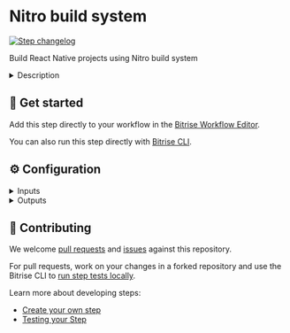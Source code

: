 # Nitro build system

[![Step changelog](https://shields.io/github/v/release/underscopeio/bitrise-step-nitro?include_prereleases&label=changelog&color=blueviolet)](https://github.com/underscopeio/bitrise-step-nitro/releases)

Build React Native projects using Nitro build system


<details>
<summary>Description</summary>

This step allows you to easily run the Nitro builder by providing input parameters in a friendly way.

</details>

## 🧩 Get started

Add this step directly to your workflow in the [Bitrise Workflow Editor](https://devcenter.bitrise.io/steps-and-workflows/steps-and-workflows-index/).

You can also run this step directly with [Bitrise CLI](https://github.com/bitrise-io/bitrise).

## ⚙️ Configuration

<details>
<summary>Inputs</summary>

| Key | Description | Flags | Default |
| --- | --- | --- | --- |
| `platform` | The target platform you want to build. | required | `ios` |
| `debug` | Enable verbose logs | required | `no` |
| `project_id` | A string to indetify the project | required | `$BITRISE_APP_URL` |
| `build_id` | A string to indetify the build number | required | `$BITRISE_BUILD_SLUG` |
| `root_directory` | The directory within your project, in which your code is located. Leave this field empty if your code is not located in a subdirectory. |  | `$NITRO_ROOT_DIRECTORY` |
| `entry_file` | The entry file for bundle generation |  | `$ENTRY_FILE` |
| `custom_ssh_key_url` | If provided will add a new key to the ssh agent. |  |  |
| `disable_auto_versioning` | This option makes nitro detect the version name and generate a new version code. |  | `no` |
| `disable_cache` | When setting this option to `yes` build cache optimizations won't be performed. |  | `no` |
| `app_label` | The application label displayed in the mobile app. Defaults to the name field of the `package.json` file. |  |  |
| `cache_provider` | Choose the provider where cache artifacts will be persisted: - `fs`: File system. - `s3`: Amazon - Simple Storage Service. - `azure`: Microsoft - Azure Blob Storage. |  | `s3` |
| `exclude_modified_files` | If you modify or delete files right after cloning your repository those changes won't impact on your build. |  | `no` |
| `env_var_lookup_keys` | A list of env variable keys to lookup in order to determine whether the build should be cached or not. |  |  |
| `cache_env_var_lookup_keys` | A list of env variable keys to lookup in order to determine whether the build should be cached or not. |  |  |
| `cache_file_lookup_paths` | A list of paths (relative to the root of the repo or absolute) to lookup in order to determine whether the build should be cached or not. |  |  |
| `experimental_metro_cache_enabled` | When enabling this the build will try to take advantage of the React Native Metro cache. |  |  |
| `android_flavor` | Flavor |  |  |
| `android_app_identifier` | App identifier |  |  |
| `android_keystore_url` | Keystore url |  | `$BITRISEIO_ANDROID_KEYSTORE_URL` |
| `android_keystore_password` | Keystore password | sensitive | `$BITRISEIO_ANDROID_KEYSTORE_PASSWORD` |
| `android_keystore_key_alias` | Keystore alias |  | `$BITRISEIO_ANDROID_KEYSTORE_ALIAS` |
| `android_keystore_key_password` | Keystore key password | sensitive | `$BITRISEIO_ANDROID_KEYSTORE_PRIVATE_KEY_PASSWORD` |
| `ios_scheme` | The name of the ios scheme |  |  |
| `ios_certificate_url` | The url to download and install the certificate |  |  |
| `ios_certificate_passphrase` | Certificate passphrase | sensitive |  |
| `ios_codesigning_identity` | Codesigning identity |  |  |
| `ios_provisioning_profile_urls` | A string containing a '\|' separated values where provisioning profiles are located e.g. url1\|url2\|url3 |  |  |
| `ios_provisioning_profile_specifier` | The name of the provisioning profile when using a single one |  |  |
| `ios_xcconfig_path` | The path relative to project root directory where the custom `.xcconfig` file is located |  |  |
| `ios_team_id` | Specify the Team ID you want to use for the Apple Developer Portal |  |  |
| `ios_export_method` | The export method used to generate the IPA |  | `ad-hoc` |
| `aws_s3_access_key_id` | Access Key Id |  | `$NITRO_AWS_ACCESS_KEY_ID` |
| `aws_s3_secret_access_key` | Secret Access Key |  | `$NITRO_AWS_SECRET_ACCESS_KEY` |
| `aws_s3_region` | AWS Region |  | `$NITRO_AWS_S3_REGION` |
| `aws_s3_bucket` | Bucket name |  | `$NITRO_AWS_S3_BUCKET` |
| `nitro_bin_file_path` | Nitro binary location (by default it downloads the binary matching with the step version) |  |  |
</details>

<details>
<summary>Outputs</summary>

| Environment Variable | Description |
| --- | --- |
| `NITRO_LOGS_PATH` | The full path to access the build log. |
| `NITRO_DEPLOY_PATH` | The full path to access the build artifacts. |
</details>

## 🙋 Contributing

We welcome [pull requests](https://github.com/underscopeio/bitrise-step-nitro/pulls) and [issues](https://github.com/underscopeio/bitrise-step-nitro/issues) against this repository.

For pull requests, work on your changes in a forked repository and use the Bitrise CLI to [run step tests locally](https://devcenter.bitrise.io/bitrise-cli/run-your-first-build/).

Learn more about developing steps:

- [Create your own step](https://devcenter.bitrise.io/contributors/create-your-own-step/)
- [Testing your Step](https://devcenter.bitrise.io/contributors/testing-and-versioning-your-steps/)
